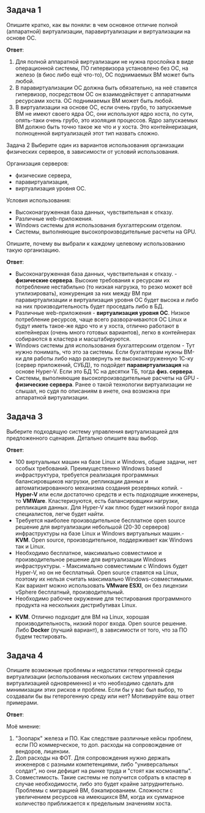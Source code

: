 ## Задача 1
Опишите кратко, как вы поняли: в чем основное отличие полной (аппаратной) виртуализации, паравиртуализации и виртуализации на основе ОС.

**Ответ**:
1. Для полной аппаратной виртуализации не нужна прослойка в виде операционной системы, ПО гипервизора установлено без ОС, на железо (в биос либо ещё что-то), ОС поднимаемых ВМ может быть любой. 
2. В паравиртуализации ОС должна быть обязательно, на неё ставится гипервизор, посредством ОС он взаимодействует с аппаратными ресурсами хоста. ОС поднимаемых ВМ может быть любой. 
3. В виртуализации на основе ОС, если очень грубо, то запускаемые ВМ не имеют своего ядра ОС, они используют ядро хоста, по сути, опять-таки очень грубо, это изоляция процессов. Ядро запускаемых ВМ должно быть точно такое же что и у хоста. Это контейнеризация, полноценной виртуализацей этот тип назвать сложно.

Задача 2
Выберите один из вариантов использования организации физических серверов, в зависимости от условий использования.

Организация серверов:

* физические сервера,
* паравиртуализация,
* виртуализация уровня ОС.

Условия использования:

* Высоконагруженная база данных, чувствительная к отказу.
* Различные web-приложения.
* Windows системы для использования бухгалтерским отделом.
* Системы, выполняющие высокопроизводительные расчеты на GPU.

Опишите, почему вы выбрали к каждому целевому использованию такую организацию.

**Ответ**:
* Высоконагруженная база данных, чувствительная к отказу. - **физические сервера**. Высокие требования к ресурсам их потребление нестабильно (то низкая нагрузка, то резко может всё утилизировать), конкуренция за них между ВМ при паравиртуализации и виртуализация уровня ОС будет высока и либо на них производительность будет проседать либо в БД.
* Различные web-приложения - **виртуализация уровня ОС**. Низкое потребление ресурсов, чаще всего разворачиваются ОС Linux и будут иметь такое-же ядро что и у хоста, отлично работают в контейнерах (очень много готовых вариантов), легко в контейнерах собираются в кластера и масштабируются.
* Windows системы для использования бухгалтерским отделом - Тут нужно понимать, что это за системы. Если бухгалтерам нужны ВМ-ки для работы либо надо развернуть не высоконагруженную 1С-ку (сервер приложений, СУБД), то подойдет **паравиртуализация** на основе Hyper-V. Если это БД 1С на десятки ТБ, тогда **физ. сервера**.
* Системы, выполняющие высокопроизводительные расчеты на GPU - **физические сервера**. Ранее о такой технологии виртуализации не слышал, но судя по описаниям в инете, она возможна при аппаратной виртуализации.

## Задача 3
Выберите подходящую систему управления виртуализацией для предложенного сценария. Детально опишите ваш выбор.

**Ответ**:
* 100 виртуальных машин на базе Linux и Windows, общие задачи, нет особых требований. Преимущественно Windows based инфраструктура, требуется реализация программных балансировщиков нагрузки, репликации данных и автоматизированного механизма создания резервных копий. - **Hyper-V** или если достаточно средств и есть подходящие инженеры, то **VMWare**. Кластеризуются, есть балансировщики нагрузки, репликация данных. Для Hyper-V как плюс будет низкий порог входа специалистов, легче будет найти.
* Требуется наиболее производительное бесплатное open source решение для виртуализации небольшой (20-30 серверов) инфраструктуры на базе Linux и Windows виртуальных машин.- **KVM**. Open source, производительное, поддерживает как Windows так и Linux.
* Необходимо бесплатное, максимально совместимое и производительное решение для виртуализации Windows инфраструктуры. - Максимально совместимым с Windows будет Hyper-V, но он не бесплатный. Open source ставятся на Linux, поэтому их нельзя считать максимально Windows-совместимыми. Как вариант можно использовать **VMware ESXI**, он без лицензии vSphere бесплатный, производительный.
* Необходимо рабочее окружение для тестирования программного продукта на нескольких дистрибутивах Linux.
- **KVM**. Отлично подходит для ВМ на Linux, хорошая производительность, низкий порог входа. Open source решение. Либо **Docker** (лучший вариант), в зависимости от того, что за ПО будем тестировать.

## Задача 4
Опишите возможные проблемы и недостатки гетерогенной среды виртуализации (использования нескольких систем управления виртуализацией одновременно) и что необходимо сделать для минимизации этих рисков и проблем. Если бы у вас был выбор, то создавали бы вы гетерогенную среду или нет? Мотивируйте ваш ответ примерами.

**Ответ**:

Моё мнение:
1. "Зоопарк" железа и ПО. Как следствие различные кейсы проблем, если ПО коммерческое, то доп. расходы на сопровождение от вендоров, лицензии.
2. Доп расходы на ФОТ. Для сопровождения нужно держать инженеров с разными компетенциями, либо "универсальных солдат", но они дефицит на рынке труда и "стоят как космонавты". 
3. Совместимость. Такие системы не получится собрать в кластер в случае необходимости, либо это будет крайне затруднительно. Проблемы с миграцией ВМ, бэкапированием. Сложности с увеличением ресурсов на имеющихся ВМ, когда их суммарное количество приближается к предельным значениям хоста.
